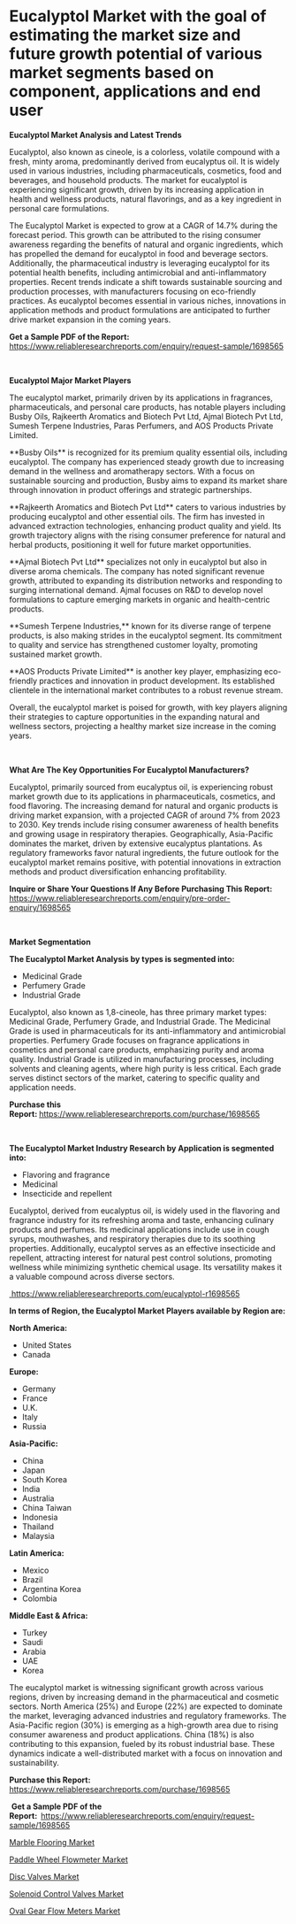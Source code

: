 <p><h1>Eucalyptol Market with the goal of estimating the market size and future growth potential of various market segments based on component, applications and end user</h1></p><p><strong>Eucalyptol Market Analysis and Latest Trends</strong></p>
<p><p>Eucalyptol, also known as cineole, is a colorless, volatile compound with a fresh, minty aroma, predominantly derived from eucalyptus oil. It is widely used in various industries, including pharmaceuticals, cosmetics, food and beverages, and household products. The market for eucalyptol is experiencing significant growth, driven by its increasing application in health and wellness products, natural flavorings, and as a key ingredient in personal care formulations.</p><p>The Eucalyptol Market is expected to grow at a CAGR of 14.7% during the forecast period. This growth can be attributed to the rising consumer awareness regarding the benefits of natural and organic ingredients, which has propelled the demand for eucalyptol in food and beverage sectors. Additionally, the pharmaceutical industry is leveraging eucalyptol for its potential health benefits, including antimicrobial and anti-inflammatory properties. Recent trends indicate a shift towards sustainable sourcing and production processes, with manufacturers focusing on eco-friendly practices. As eucalyptol becomes essential in various niches, innovations in application methods and product formulations are anticipated to further drive market expansion in the coming years.</p></p>
<p><strong>Get a Sample PDF of the Report:&nbsp;</strong> <a href="https://www.reliableresearchreports.com/enquiry/request-sample/1698565?utm_campaign=9&utm_medium=2&utm_source=Github&utm_content=ia&utm_term=27032025&utm_id=eucalyptol">https://www.reliableresearchreports.com/enquiry/request-sample/1698565</a></p>
<p>&nbsp;</p>
<p><strong>Eucalyptol Major Market Players</strong></p>
<p><p>The eucalyptol market, primarily driven by its applications in fragrances, pharmaceuticals, and personal care products, has notable players including Busby Oils, Rajkeerth Aromatics and Biotech Pvt Ltd, Ajmal Biotech Pvt Ltd, Sumesh Terpene Industries, Paras Perfumers, and AOS Products Private Limited.</p><p>**Busby Oils** is recognized for its premium quality essential oils, including eucalyptol. The company has experienced steady growth due to increasing demand in the wellness and aromatherapy sectors. With a focus on sustainable sourcing and production, Busby aims to expand its market share through innovation in product offerings and strategic partnerships.</p><p>**Rajkeerth Aromatics and Biotech Pvt Ltd** caters to various industries by producing eucalyptol and other essential oils. The firm has invested in advanced extraction technologies, enhancing product quality and yield. Its growth trajectory aligns with the rising consumer preference for natural and herbal products, positioning it well for future market opportunities.</p><p>**Ajmal Biotech Pvt Ltd** specializes not only in eucalyptol but also in diverse aroma chemicals. The company has noted significant revenue growth, attributed to expanding its distribution networks and responding to surging international demand. Ajmal focuses on R&D to develop novel formulations to capture emerging markets in organic and health-centric products.</p><p>**Sumesh Terpene Industries,** known for its diverse range of terpene products, is also making strides in the eucalyptol segment. Its commitment to quality and service has strengthened customer loyalty, promoting sustained market growth.</p><p>**AOS Products Private Limited** is another key player, emphasizing eco-friendly practices and innovation in product development. Its established clientele in the international market contributes to a robust revenue stream.</p><p>Overall, the eucalyptol market is poised for growth, with key players aligning their strategies to capture opportunities in the expanding natural and wellness sectors, projecting a healthy market size increase in the coming years.</p></p>
<p>&nbsp;</p>
<p><strong>What Are The Key Opportunities For Eucalyptol Manufacturers?</strong></p>
<p><p>Eucalyptol, primarily sourced from eucalyptus oil, is experiencing robust market growth due to its applications in pharmaceuticals, cosmetics, and food flavoring. The increasing demand for natural and organic products is driving market expansion, with a projected CAGR of around 7% from 2023 to 2030. Key trends include rising consumer awareness of health benefits and growing usage in respiratory therapies. Geographically, Asia-Pacific dominates the market, driven by extensive eucalyptus plantations. As regulatory frameworks favor natural ingredients, the future outlook for the eucalyptol market remains positive, with potential innovations in extraction methods and product diversification enhancing profitability.</p></p>
<p><strong>Inquire or Share Your Questions If Any Before Purchasing This Report:</strong> <a href="https://www.reliableresearchreports.com/enquiry/pre-order-enquiry/1698565?utm_campaign=9&utm_medium=2&utm_source=Github&utm_content=ia&utm_term=27032025&utm_id=eucalyptol">https://www.reliableresearchreports.com/enquiry/pre-order-enquiry/1698565</a></p>
<p>&nbsp;</p>
<p><strong>Market Segmentation</strong></p>
<p><strong>The Eucalyptol Market Analysis by types is segmented into:</strong></p>
<p><ul><li>Medicinal Grade</li><li>Perfumery Grade</li><li>Industrial Grade</li></ul></p>
<p><p>Eucalyptol, also known as 1,8-cineole, has three primary market types: Medicinal Grade, Perfumery Grade, and Industrial Grade. The Medicinal Grade is used in pharmaceuticals for its anti-inflammatory and antimicrobial properties. Perfumery Grade focuses on fragrance applications in cosmetics and personal care products, emphasizing purity and aroma quality. Industrial Grade is utilized in manufacturing processes, including solvents and cleaning agents, where high purity is less critical. Each grade serves distinct sectors of the market, catering to specific quality and application needs.</p></p>
<p><strong>Purchase this Report:&nbsp;</strong><a href="https://www.reliableresearchreports.com/purchase/1698565?utm_campaign=9&utm_medium=2&utm_source=Github&utm_content=ia&utm_term=27032025&utm_id=eucalyptol">https://www.reliableresearchreports.com/purchase/1698565</a></p>
<p>&nbsp;</p>
<p><strong>The Eucalyptol Market Industry Research by Application is segmented into:</strong></p>
<p><ul><li>Flavoring and fragrance</li><li>Medicinal</li><li>Insecticide and repellent</li></ul></p>
<p><p>Eucalyptol, derived from eucalyptus oil, is widely used in the flavoring and fragrance industry for its refreshing aroma and taste, enhancing culinary products and perfumes. Its medicinal applications include use in cough syrups, mouthwashes, and respiratory therapies due to its soothing properties. Additionally, eucalyptol serves as an effective insecticide and repellent, attracting interest for natural pest control solutions, promoting wellness while minimizing synthetic chemical usage. Its versatility makes it a valuable compound across diverse sectors.</p></p>
<p><a href="https://www.reliableresearchreports.com/eucalyptol-r1698565?utm_campaign=9&utm_medium=2&utm_source=Github&utm_content=ia&utm_term=27032025&utm_id=eucalyptol">&nbsp;https://www.reliableresearchreports.com/eucalyptol-r1698565</a></p>
<p><strong>In terms of Region, the Eucalyptol Market Players available by Region are:</strong></p>
<p>
    <p> <strong> North America: </strong>
        <ul>
            <li>United States</li>
            <li>Canada</li>
        </ul>
        </p> 
    <p> <strong> Europe: </strong>
        <ul>
            <li>Germany</li>
            <li>France</li>
            <li>U.K.</li>
            <li>Italy</li>
            <li>Russia</li>
        </ul>
        </p> 
    <p> <strong> Asia-Pacific: </strong>
        <ul>
            <li>China</li>
            <li>Japan</li>
            <li>South Korea</li>
            <li>India</li>
            <li>Australia</li>
            <li>China Taiwan</li>
            <li>Indonesia</li>
            <li>Thailand</li>
            <li>Malaysia</li>
        </ul>
        </p> 
    <p> <strong> Latin America: </strong>
        <ul>
            <li>Mexico</li>
            <li>Brazil</li>
            <li>Argentina Korea</li>
            <li>Colombia</li>
        </ul>
        </p> 
    <p> <strong> Middle East & Africa: </strong>
        <ul>
            <li>Turkey</li>
            <li>Saudi</li>
            <li>Arabia</li>
            <li>UAE</li>
            <li>Korea</li>
        </ul>
    </p>
    </p>
<p><p>The eucalyptol market is witnessing significant growth across various regions, driven by increasing demand in the pharmaceutical and cosmetic sectors. North America (25%) and Europe (22%) are expected to dominate the market, leveraging advanced industries and regulatory frameworks. The Asia-Pacific region (30%) is emerging as a high-growth area due to rising consumer awareness and product applications. China (18%) is also contributing to this expansion, fueled by its robust industrial base. These dynamics indicate a well-distributed market with a focus on innovation and sustainability.</p></p>
<p><strong>Purchase this Report: </strong><a href="https://www.reliableresearchreports.com/purchase/1698565?utm_campaign=9&utm_medium=2&utm_source=Github&utm_content=ia&utm_term=27032025&utm_id=eucalyptol">https://www.reliableresearchreports.com/purchase/1698565</a></p>
<p>&nbsp;<strong>Get a Sample PDF of the Report:&nbsp;&nbsp;</strong><a href="https://www.reliableresearchreports.com/enquiry/request-sample/1698565?utm_campaign=9&utm_medium=2&utm_source=Github&utm_content=ia&utm_term=27032025&utm_id=eucalyptol">https://www.reliableresearchreports.com/enquiry/request-sample/1698565</a></p>
<p><strong></strong></p>
<p><p><a href="https://github.com/edriceakeime/Market-Research-Report-List-1/blob/main/marble-flooring-market.md?utm_campaign=9&utm_medium=2&utm_source=Github&utm_content=ia&utm_term=27032025&utm_id=eucalyptol">Marble Flooring Market</a></p><p><a href="https://github.com/kitsossadien/Market-Research-Report-List-1/blob/main/paddle-wheel-flowmeter-market.md?utm_campaign=9&utm_medium=2&utm_source=Github&utm_content=ia&utm_term=27032025&utm_id=eucalyptol">Paddle Wheel Flowmeter Market</a></p><p><a href="https://github.com/olesjaquah/Market-Research-Report-List-1/blob/main/disc-valves-market.md?utm_campaign=9&utm_medium=2&utm_source=Github&utm_content=ia&utm_term=27032025&utm_id=eucalyptol">Disc Valves Market</a></p><p><a href="https://github.com/seppelharjap/Market-Research-Report-List-1/blob/main/solenoid-control-valves-market.md?utm_campaign=9&utm_medium=2&utm_source=Github&utm_content=ia&utm_term=27032025&utm_id=eucalyptol">Solenoid Control Valves Market</a></p><p><a href="https://github.com/fungkychiman/Market-Research-Report-List-1/blob/main/oval-gear-flow-meters-market.md?utm_campaign=9&utm_medium=2&utm_source=Github&utm_content=ia&utm_term=27032025&utm_id=eucalyptol">Oval Gear Flow Meters Market</a></p></p>